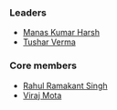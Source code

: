 ### Leaders
* [Manas Kumar Harsh](mailto:manas.harsh@owasp.org)
* [Tushar Verma](mailto:tushar.verma@owasp.org)

### Core members
* [Rahul Ramakant Singh](mailto:rs992214@gmail.com)
* [Viraj Mota](mailto:virajmota38@gmail.com)

